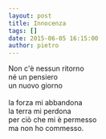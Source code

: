 ```yaml
---
layout: post
title: Innocenza
tags: []
date: 2015-06-05 16:15:00
author: pietro
---
```

Non c'è nessun ritorno<br/>né un pensiero<br/>un nuovo giorno<br/><br/>la forza mi abbandona<br/>la terra mi perdona<br/>per ciò che mi è permesso<br/>ma non ho commesso.
